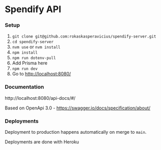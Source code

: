 # Spendify API

### Setup
  1. `git clone git@github.com:rokaskasperavicius/spendify-server.git`
  2. `cd spendify-server`
  3. `nvm use` or `nvm install`
  4. `npm install`
  5. `npm run dotenv-pull`
  6. Add Prisma here
  7. `npm run dev`
  8. Go to [http://localhost:8080/](http://localhost:8080/)


### Documentation
http://localhost:8080/api-docs/#/

Based on OpenApi 3.0 - https://swagger.io/docs/specification/about/

### Deployments
Deployment to production happens automatically on merge to `main`.

Deployments are done with Heroku
